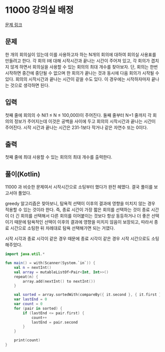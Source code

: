 # 11000 강의실 배정

[문제 링크](https://www.acmicpc.net/problem/1931)

## 문제

한 개의 회의실이 있는데 이를 사용하고자 하는 N개의 회의에 대하여 회의실 사용표를 만들려고 한다. 각 회의 I에 대해 시작시간과 끝나는 시간이 주어져 있고, 각 회의가 겹치지 않게 하면서 회의실을 사용할 수 있는 회의의 최대 개수를 찾아보자. 단, 회의는 한번 시작하면 중간에 중단될 수 없으며 한 회의가 끝나는 것과 동시에 다음 회의가 시작될 수 있다. 회의의 시작시간과 끝나는 시간이 같을 수도 있다. 이 경우에는 시작하자마자 끝나는 것으로 생각하면 된다.

## 입력

첫째 줄에 회의의 수 N(1 ≤ N ≤ 100,000)이 주어진다. 둘째 줄부터 N+1 줄까지 각 회의의 정보가 주어지는데 이것은 공백을 사이에 두고 회의의 시작시간과 끝나는 시간이 주어진다. 시작 시간과 끝나는 시간은 231-1보다 작거나 같은 자연수 또는 0이다.

## 출력

첫째 줄에 최대 사용할 수 있는 회의의 최대 개수를 출력한다.

## 풀이(Kotlin)

11000 과 비슷한 문제여서 시작시간으로 소팅부터 했다가 완전 헤맸다. 결국 풀이를 보고서야 풀었다.

greedy 알고리즘은 찾아보니, 탐욕적 선택이 이후의 결과에 영향을 미치지 않는 경우 적용할 수 있는 것이라 한다. 즉, 종료 시간이 가장 짧은
회의를 선택하는 것이 종료 시간이 더 긴 회의를 선택해서 다른 회의를 이어붙이는 것보다 항상 동등하거나 더 좋은 선택이기 때문에 탐욕적인 선택이
이후의 결과에 영향을 미치지 않음이 보장되고, 따라서 종료 시간으로 소팅한 뒤 차례대로 탐욕 선택해가면 되는 거였다.

시작 시각과 종료 시각이 같은 경우 때문에 종료 시각이 같은 경우 시작 시간으로도 소팅해주었다.

```kotlin
import java.util.*

fun main() = with(Scanner(System.`in`)) {
    val n = nextInt()
    val array = mutableListOf<Pair<Int, Int>>()
    repeat(n) {
        array.add(nextInt() to nextInt())
    }

    val sorted = array.sortedWith(compareBy({ it.second }, { it.first }))
    var lastEnd = 0
    var count = 0
    for (pair in sorted) {
        if (lastEnd <= pair.first) {
            count++
            lastEnd = pair.second
        }
    }

    print(count)
}
```
